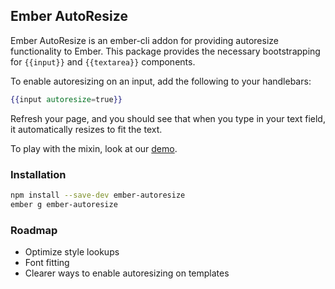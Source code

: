 ## Ember AutoResize

Ember AutoResize is an ember-cli addon for providing autoresize functionality to Ember. This package provides the necessary bootstrapping for `{{input}}` and `{{textarea}}` components.

To enable autoresizing on an input, add the following to your handlebars:

```handlebars
{{input autoresize=true}}
```

Refresh your page, and you should see that when you type in your text field, it automatically resizes to fit the text.

To play with the mixin, look at our [demo](http://paddle8.github.io/ember-autoresize).

### Installation

```bash
npm install --save-dev ember-autoresize
ember g ember-autoresize
```

### Roadmap
- Optimize style lookups
- Font fitting
- Clearer ways to enable autoresizing on templates

